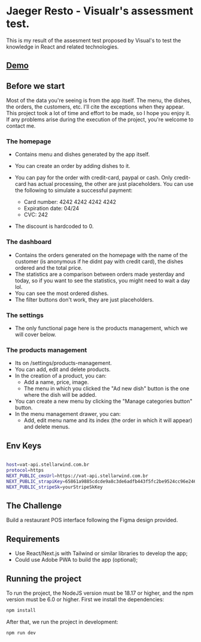 # Jaeger Resto - Visualr's assessment test.

This is my result of the assesment test proposed by Visual's to test the knowledge in
React and related technologies.

## [Demo](https://visualr-assessment-test.vercel.app)

## Before we start

Most of the data you're seeing is from the app itself. The menu, the dishes, the orders,
the customers, etc. I'll cite the exceptions when they appear. This project took a lot of
time and effort to be made, so I hope you enjoy it. If any problems arise during the
execution of the project, you're welcome to contact me.

### The homepage

- Contains menu and dishes generated by the app itself.
- You can create an order by adding dishes to it.
- You can pay for the order with credit-card, paypal or cash. Only credit-card has actual
  processing, the other are just placeholders. You can use the following to simulate a
  successful payment:

  - Card number: 4242 4242 4242 4242
  - Expiration date: 04/24
  - CVC: 242

- The discount is hardcoded to 0.

### The dashboard

- Contains the orders generated on the homepage with the name of the customer (is
  anonymous if he didnt pay with credit card), the dishes ordered and the total price.
- The statistics are a comparison between orders made yesterday and today, so if you want
  to see the statistics, you might need to wait a day lol.
- You can see the most ordered dishes.
- The filter buttons don't work, they are just placeholders.

### The settings

- The only functional page here is the products management, which we will cover below.

### The products management

- Its on /settings/products-management.
- You can add, edit and delete products.
- In the creation of a product, you can:
  - Add a name, price, image.
  - The menu in which you clicked the "Ad new dish" button is the one where the dish will
    be added.
- You can create a new menu by clicking the "Manage categories button" button.
- In the menu management drawer, you can:
  - Add, edit menu name and its index (the order in which it will appear) and
    delete menus.

## Env Keys

```bash

host=vat-api.stellarwind.com.br
protocol=https
NEXT_PUBLIC_cmsUrl=https://vat-api.stellarwind.com.br
NEXT_PUBLIC_strapiKey=65861a9885cdcde9a8c3de6adfb443f5fc2be9524cc96e24697c5fe78dba45dbf3186fb2f221021c434d5d1bc4a6755304add83e5d96066db590aba6afaa37773f20d7e0f01e1609ed15d46bea1bb0f2c8f2c212ab2bb76d3e1ba5cec10b4dcab5084b8d4b4fd5ef1958baf56d5af588089feab6f3e3730a5fe27dbcecd78831
NEXT_PUBLIC_stripeSk=yourStripeSkKey

```

## The Challenge

Build a restaurant POS interface following the Figma design provided.

## Requirements

- Use React/Next.js with Tailwind or similar libraries to develop the app;
- Could use Adobe PWA to build the app (optional);

## Running the project

To run the project, the NodeJS version must be 18.17 or higher, and the npm version
must be 6.0 or higher. First we install the dependencies:

```bash
npm install
```

After that, we run the project in development:

```bash
npm run dev
```
